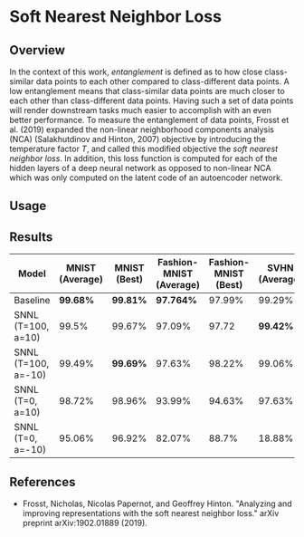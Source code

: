 # Soft Nearest Neighbor Loss

## Overview

In the context of this work, _entanglement_ is defined as to how close class-similar data points to each other compared to class-different data points. A low entanglement means that class-similar data points are much closer to each other than class-different data points. Having such a set of data points will render downstream tasks much easier to accomplish with an even better performance. To measure the entanglement of data points, Frosst et al. (2019) expanded the non-linear neighborhood components analysis (NCA) (Salakhutdinov and Hinton, 2007) objective by introducing the temperature factor _T_, and called this modified objective the _soft nearest neighbor loss_. In addition, this loss function is computed for each of the hidden layers of a deep neural network as opposed to non-linear NCA which was only computed on the latent code of an autoencoder network.

## Usage

## Results

| Model               | MNIST (Average) | MNIST (Best) | Fashion-MNIST (Average) | Fashion-MNIST (Best) | SVHN (Average) | SVHN (Best) |
| ------------------- | --------------- | ------------ | ----------------------- | -------------------- | -------------- | ----------- |
| Baseline            | **99.68%**      | **99.81%**   | **97.764%**             | 97.99%               | 99.29%         | 99.41%      |
| SNNL (T=100, a=10)  | 99.5%           | 99.67%       | 97.09%                  | 97.72                | **99.42%**     | **99.78%**  |
| SNNL (T=100, a=-10) | 99.49%          | **99.69%**   | 97.63%                  | 98.22%               | 99.06%         | 99.44%      |
| SNNL (T=0, a=10)    | 98.72%          | 98.96%       | 93.99%                  | 94.63%               | 97.63%         | 98.02%      |
| SNNL (T=0, a=-10)   | 95.06%          | 96.92%       | 82.07%                  | 88.7%                | 18.88%         | 19.3%       |

## References

- Frosst, Nicholas, Nicolas Papernot, and Geoffrey Hinton. "Analyzing and improving representations with the soft nearest neighbor loss." arXiv preprint arXiv:1902.01889 (2019).
